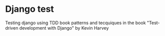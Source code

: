 # Django test

Testing django using TDD book patterns
and tecquiques in the book
"Test-driven development with Django" by Kevin Harvey
